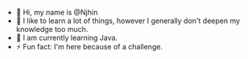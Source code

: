 - 👋 Hi, my name is @Njhin
- 👀 I like to learn a lot of things, however I generally don't deepen my knowledge too much.
- 🌱 I am currently learning Java.
- ⚡ Fun fact: I'm here because of a challenge.
